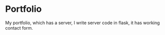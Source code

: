 # Portfolio
My portfolio, which has a server, I write server code in flask, it has working contact form.
